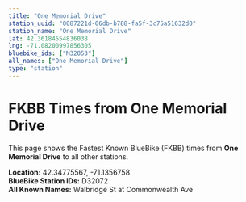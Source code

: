 ```yaml
---
title: "One Memorial Drive"
station_uuid: "0087221d-06db-b788-fa5f-3c75a51632d0"
station_name: "One Memorial Drive"
lat: 42.36184554836038
lng: -71.08200997856305
bluebike_ids: ["M32053"]
all_names: ["One Memorial Drive"]
type: "station"
---
```


# FKBB Times from One Memorial Drive

This page shows the Fastest Known BlueBike (FKBB) times from **One Memorial Drive** to all other stations.

**Location:** 42.34775567, -71.1356758  
**BlueBike Station IDs:** D32072  
**All Known Names:** Walbridge St at Commonwealth Ave

